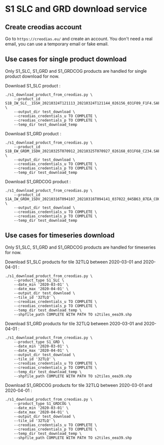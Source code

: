 # S1 SLC and GRD download service

## Create creodias account
Go to `https://creodias.eu/` and create an account. You don't need a real email, you can use a temporary email or fake email.


## Use cases for single product download

Only S1_SLC, S1_GRD and S1_GRDCOG products are handled for single product download for now.

Download S1_SLC product : 
```
./s1_download_product_from_creodias.py \
    --product_id S1B_IW_SLC__1SSH_20210324T121113_20210324T121144_026156_031F09_F1F4.SAFE \
    --output_dir test_download \
    --creodias_credentials_u TO COMPLETE \
    --creodias_credentials_p TO COMPLETE \
    --temp_dir test_download_temp
```


Download S1_GRD product : 
```
./s1_download_product_from_creodias.py \
    --product_id S1B_EW_GRDM_1SDH_20210325T070912_20210325T070927_026168_031F68_C234.SAFE \
    --output_dir test_download \
    --creodias_credentials_u TO COMPLETE \
    --creodias_credentials_p TO COMPLETE \
    --temp_dir test_download_temp
```


Download S1_GRDCOG product : 
```
./s1_download_product_from_creodias.py \
    --product_id S1A_IW_GRDH_1SDV_20210316T094107_20210316T094141_037022_045B63_87EA_COG.SAFE \
    --output_dir test_download \
    --creodias_credentials_u TO COMPLETE \
    --creodias_credentials_p TO COMPLETE \
    --temp_dir test_download_temp
```

## Use cases for timeseries download

Only S1_SLC, S1_GRD and S1_GRDCOG products are handled for timeseries for now.

Download S1_SLC products for tile 32TLQ between 2020-03-01 and 2020-04-01 : 
```
./s1_download_product_from_creodias.py \
    --product_type S1_SLC \
    --date_min '2020-03-01' \
    --date_max '2020-04-01' \
    --output_dir test_download \
    --tile_id '32TLQ' \
    --creodias_credentials_u TO COMPLETE \
    --creodias_credentials_p TO COMPLETE \
    --temp_dir test_download_temp \
    --shpfile_path COMPLETE WITH PATH TO s2tiles_eea39.shp
```

Download S1_GRD products for tile 32TLQ between 2020-03-01 and 2020-04-01 : 
```
./s1_download_product_from_creodias.py \
    --product_type S1_GRD \
    --date_min '2020-03-01' \
    --date_max '2020-04-01' \
    --output_dir test_download \
    --tile_id '32TLQ' \
    --creodias_credentials_u TO COMPLETE \
    --creodias_credentials_p TO COMPLETE \
    --temp_dir test_download_temp \
    --shpfile_path COMPLETE WITH PATH TO s2tiles_eea39.shp
```
Download S1_GRDCOG products for tile 32TLQ between 2020-03-01 and 2020-04-01 : 
```
./s1_download_product_from_creodias.py \
    --product_type S1_GRDCOG \
    --date_min '2020-03-01' \
    --date_max '2020-04-01' \
    --output_dir test_download \
    --tile_id '32TLQ' \
    --creodias_credentials_u TO COMPLETE \
    --creodias_credentials_p TO COMPLETE \
    --temp_dir test_download_temp \
    --shpfile_path COMPLETE WITH PATH TO s2tiles_eea39.shp
```
